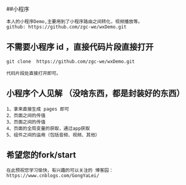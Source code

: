 ##小程序
```
本人的小程序Demo,主要用到了小程序路由之间转化，视频播放等。
github: https://github.com/zgc-we/wxDemo.git
```
## 不需要小程序 id ，直接代码片段直接打开
```
git clone  https://github.com/zgc-we/wxDemo.git

代码片段处直接打开即可。
```
## 小程序个人见解 （没啥东西，都是封装好的东西）
```
1、拿来直接生成 pages 即可
2、页面之间的传值
3、页面之间的传值
4、页面的全局变量的获取，通过app获取
5、组件之间的运用（包括音频、视频、其他）
```
## 希望您的fork/start
```
在此预祝您学习愉快，有兴趣的可以关注的 博客园：https://www.cnblogs.com/GongYaLei/
```
